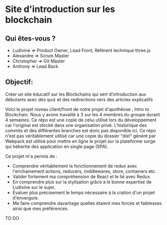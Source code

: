 # Site d'introduction sur les blockchain

## Qui êtes-vous ?
- Ludivine => Product Owner, Lead Front, Référent technique three.js
- Alexandre => Scrum Master
- Christopher => Git Master
- Anthony => Lead Back

## Objectif:
Créer un site éducatif sur les Blockchains qui sert d’introduction aux débutants avec des quiz et des redirections vers des articles explicatifs


Voici le projet niveau client/front de notre projet d'apothéose ; Intro to Blockchain. Nous y avons travaillé à 3 sur les 4 membres du groupe durant 4 semaines. Ce répo est une copie de celui utilisé lors du développement car l'original est stocké dans une organisation privé. L'historique des commits et des différentes branches est donc pas disponible ici. Ce répo n'est pas véritablement utilisé car une copie du dossier "dist" généré par Webpack est utilisé pour mettre en ligne le projet sur la plateforme surge qui héberhe des application en single page (SPA).

Ce projet m'a permis de :
- Comprendre véritablement le fonctionnement de redux avec l'enchainement actions, reducers, middlewares, store, containers etc. 
- Valider fortement ma compréhension de React et le lié avec Redux. 
- En comprendre plus sur la stylisation grâce à le bonne expertise de Ludivine sur le sujet.
- Évaluer plus précisement le temps nécessaire à la cration d'un projet d'envergure.
- Me faire comprendre davantage quelles étaient mes forces et faiblesses ainsi que mes préférences.

TO DO
